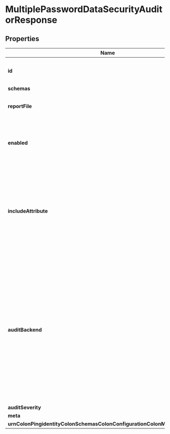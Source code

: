 

# MultiplePasswordDataSecurityAuditorResponse


## Properties

| Name | Type | Description | Notes |
|------------ | ------------- | ------------- | -------------|
|**id** | **String** | Name of the Data Security Auditor |  |
|**schemas** | **List&lt;EnummultiplePasswordDataSecurityAuditorSchemaUrn&gt;** |  |  |
|**reportFile** | **String** | Specifies the name of the detailed report file. |  |
|**enabled** | **Boolean** | Indicates whether the Data Security Auditor is enabled for use. |  |
|**includeAttribute** | **List&lt;String&gt;** | Specifies the attributes from the audited entries that should be included detailed reports. By default, no attributes are included. |  [optional] |
|**auditBackend** | **List&lt;String&gt;** | Specifies which backends the data security auditor may be applied to. By default, the data security auditors will audit entries in all backend types that support data auditing (Local DB, LDIF, and Config File Handler). |  [optional] |
|**auditSeverity** | **EnumdataSecurityAuditorAuditSeverityProp** |  |  [optional] |
|**meta** | [**MetaMeta**](MetaMeta.md) |  |  [optional] |
|**urnColonPingidentityColonSchemasColonConfigurationColonMessagesColon20** | [**MetaUrnPingidentitySchemasConfigurationMessages20**](MetaUrnPingidentitySchemasConfigurationMessages20.md) |  |  [optional] |



